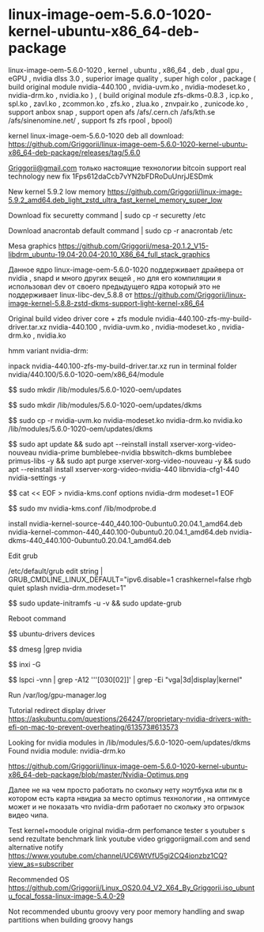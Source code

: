 # linux-image-oem-5.6.0-1020-kernel-ubuntu-x86_64-deb-package
linux-image-oem-5.6.0-1020 , kernel , ubuntu , x86_64 , deb , dual gpu , eGPU , nvidia dlss 3.0 , superior image quality , super high color , package ( build original module nvidia-440.100 , nvidia-uvm.ko , nvidia-modeset.ko , nvidia-drm.ko , nvidia.ko ) , ( build original module zfs-dkms-0.8.3 , icp.ko , spl.ko , zavl.ko , zcommon.ko , zfs.ko , zlua.ko , znvpair.ko , zunicode.ko , support anbox snap , support open afs /afs/.cern.ch /afs/kth.se /afs/sinenomine.net/ , support fs zfs rpool , bpool)

kernel linux-image-oem-5.6.0-1020 deb all download: https://github.com/Griggorii/linux-image-oem-5.6.0-1020-kernel-ubuntu-x86_64-deb-package/releases/tag/5.6.0

Griggorii@gmail.com только настоящие технологии bitcoin support real technology new fix 1Fps612daCcb7vYN2bFDRoDuUnrjJESDmk

New kernel 5.9.2 low memory https://github.com/Griggorii/linux-image-5.9.2_amd64.deb_light_zstd_ultra_fast_kernel_memory_super_low

Download fix securetty command | sudo cp -r securetty /etc

Download anacrontab default command | sudo cp -r anacrontab /etc

Mesa graphics https://github.com/Griggorii/mesa-20.1.2_V15-libdrm_ubuntu-19.04-20.04-20.10_X86_64_full_stack_graphics

Данное ядро linux-image-oem-5.6.0-1020 поддерживает драйвера от nvidia , snapd и много других вещей , но для его компиляции я использовал dev от своего предыдущего ядра который это не поддерживает linux-libc-dev_5.8.8 от https://github.com/Griggorii/linux-image-kernel-5.8.8-zstd-dkms-support-light-kernel-x86_64

Original build video driver core + zfs module nvidia-440.100-zfs-my-build-driver.tar.xz nvidia-440.100 , nvidia-uvm.ko , nvidia-modeset.ko , nvidia-drm.ko , nvidia.ko 

hmm variant nvidia-drm: 

inpack nvidia-440.100-zfs-my-build-driver.tar.xz run in terminal folder nvidia/440.100/5.6.0-1020-oem/x86_64/module

$$ sudo mkdir /lib/modules/5.6.0-1020-oem/updates

$$ sudo mkdir /lib/modules/5.6.0-1020-oem/updates/dkms

$$ sudo cp -r  nvidia-uvm.ko nvidia-modeset.ko nvidia-drm.ko nvidia.ko /lib/modules/5.6.0-1020-oem/updates/dkms

$$ sudo apt update && sudo apt --reinstall install xserver-xorg-video-nouveau nvidia-prime bumblebee-nvidia bbswitch-dkms bumblebee primus-libs -y && sudo apt purge xserver-xorg-video-nouveau -y && sudo apt --reinstall install xserver-xorg-video-nvidia-440 libnvidia-cfg1-440 nvidia-settings -y

$$ cat  << EOF > nvidia-kms.conf
options nvidia-drm modeset=1
EOF

$$ sudo mv nvidia-kms.conf /lib/modprobe.d

install nvidia-kernel-source-440_440.100-0ubuntu0.20.04.1_amd64.deb nvidia-kernel-common-440_440.100-0ubuntu0.20.04.1_amd64.deb  nvidia-dkms-440_440.100-0ubuntu0.20.04.1_amd64.deb

Edit grub

/etc/default/grub edit string | GRUB_CMDLINE_LINUX_DEFAULT="ipv6.disable=1 crashkernel=false rhgb quiet splash nvidia-drm.modeset=1"

$$ sudo update-initramfs -u -v && sudo update-grub

Reboot command

$$ ubuntu-drivers devices

$$ dmesg |grep nvidia

$$ inxi -G

$$ lspci -vnn | grep -A12 '\''[030[02]\]' | grep -Ei "vga|3d|display|kernel"

Run /var/log/gpu-manager.log

Tutorial redirect display driver https://askubuntu.com/questions/264247/proprietary-nvidia-drivers-with-efi-on-mac-to-prevent-overheating/613573#613573

Looking for nvidia modules in /lib/modules/5.6.0-1020-oem/updates/dkms
Found nvidia module: nvidia-drm.ko

https://github.com/Griggorii/linux-image-oem-5.6.0-1020-kernel-ubuntu-x86_64-deb-package/blob/master/Nvidia-Optimus.png

Далее не на чем просто работать по скольку нету ноутбука или пк в котором есть карта нвидиа за место optimus технологии , на оптимусе может и не показать что nvidia-drm работает по скольку это огрызок видео чипа.

Test kernel+moodule original nvidia-drm perfomance tester s youtuber s send rezultate benchmark link youtube video griggoriigmail.com and send alternative notify https://www.youtube.com/channel/UC6WtVfU5gi2CQ4ionzbz1CQ?view_as=subscriber

Recommended OS https://github.com/Griggorii/Linux_OS20.04_V2_X64_By_Griggorii.iso_ubuntu_focal_fossa-linux-image-5.4.0-29 

Not recommended ubuntu groovy very poor memory handling and swap partitions when building groovy hangs 


